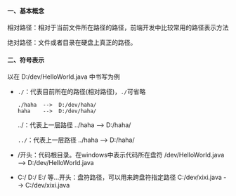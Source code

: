 #### 一、基本概念

相对路径：相对于当前文件所在路径的路径，前端开发中比较常用的路径表示方法

绝对路径：文件或者目录在硬盘上真正的路径。

#### 二、符号表示

以在 D:/dev/HelloWorld.java 中书写为例


- `./`：代表目前所在的路径(相对路径)，`./`可省略

  ```
  ./haha  -->  D:/dev/haha/
  haha    -->  D:/dev/haha/
  ```


  ../：代表上一层路径
  ../haha  -->  D:/haha/

  `../`：代表上一层路径
  ../haha  -->  D:/haha/

- /开头：代码根目录。在windows中表示代码所在盘符
  /dev/HelloWorld.java  -->  D:/dev/HelloWorld.java


- C:/ D:/ E:/ 等...开头：盘符路径，可以用来跨盘符指定路径
  C:/dev/xixi.java  -->  C:/dev/xixi.java
